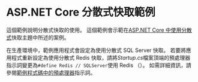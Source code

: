# <a name="aspnet-core-distributed-cache-sample"></a>ASP.NET Core 分散式快取範例

這個範例說明分散式快取的使用。 這個範例會示範在[ASP.NET Core 中使用分散式](https://docs.microsoft.com/aspnet/core/performance/caching/distributed)快取主題中所述的案例。

在生產環境中，範例應用程式會設定為使用分散式 SQL Server 快取。 若要將應用程式重新設定為使用分散式 Redis 快取，請將*Startup.cs*檔案頂端的預處理器指示詞變更為`#define Redis // SQLServer`使用 Redis （）。 如需詳細資訊，請參閱[範例程式碼中的預處理器](https://docs.microsoft.com/aspnet/core/#preprocessor-directives-in-sample-code)指示詞。
